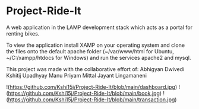 # Project-Ride-It
A web application in the LAMP development stack which acts as a portal for renting bikes.

To view the application install XAMP on your operating system and clone the files onto the default apache folder
(~/var/www/html for Ubuntu,
~/C:/xampp/htdocs for Windows)
and run the services apache2 and mysql. 

This project was made with the collaborative effort of:
Abhigyan Dwivedi
Kshitij Upadhyay
Manu Priyam Mittal
Jayant Lingamaneni

!(https://github.com/Kshi15j/Project-Ride-It/blob/main/dashboard.jpg)
!(https://github.com/Kshi15j/Project-Ride-It/blob/main/book.jpg)
!(https://github.com/Kshi15j/Project-Ride-It/blob/main/transaction.jpg)

